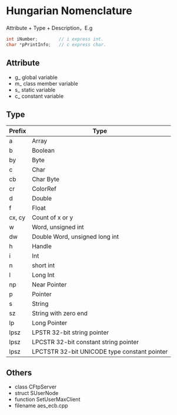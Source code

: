 # Hungarian Nomenclature

Attribute + Type + Description，E.g

```c
int iNumber;		// i express int.
char *pPrintInfo;	// c express char.
```

## Attribute

- g_      global variable
- m_    class member variable
- s_      static variable
- c_      constant variable

## Type

| Prefix | Type                                          |
| ------ | --------------------------------------------- |
| a      | Array                                         |
| b      | Boolean                                       |
| by     | Byte                                          |
| c      | Char                                          |
| cb     | Char Byte                                     |
| cr     | ColorRef                                      |
| d      | Double                                        |
| f      | Float                                         |
| cx, cy | Count of x or y                               |
| w      | Word, unsigned int                            |
| dw     | Double Word, unsigned long int                |
| h      | Handle                                        |
| i      | Int                                           |
| n      | short int                                     |
| l      | Long Int                                      |
| np     | Near Pointer                                  |
| p      | Pointer                                       |
| s      | String                                        |
| sz     | String with zero end                          |
| lp     | Long Pointer                                  |
| lpsz   | LPSTR  32-bit string pointer                  |
| lpsz   | LPCSTR  32-bit constant string pointer        |
| lpsz   | LPCTSTR  32-bit UNICODE type constant pointer |

## Others

- class 	  CFtpServer
- struct        SUserNode
- function   SetUserMaxClient
- filename  aes_ecb.cpp 